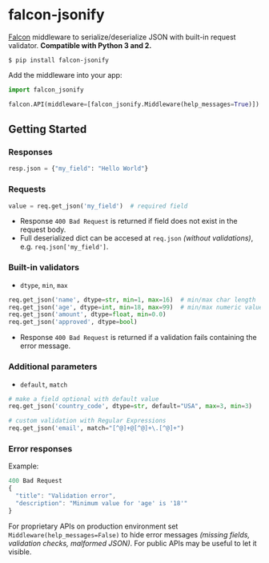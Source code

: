 # falcon-jsonify

 [Falcon](https://github.com/falconry/falcon) middleware to serialize/deserialize JSON with built-in request validator. **Compatible with Python 3 and 2.**

```shell
$ pip install falcon-jsonify
```

Add the middleware into your app:

```python
import falcon_jsonify

falcon.API(middleware=[falcon_jsonify.Middleware(help_messages=True)])
```

## Getting Started


### Responses

```python
resp.json = {"my_field": "Hello World"}
```

### Requests

```python
value = req.get_json('my_field')  # required field
```
* Response `400 Bad Request` is returned if field does not exist in the request body.
* Full deserialized dict can be accesed at `req.json` *(without validations)*, e.g. `req.json['my_field']`.


### Built-in validators

* `dtype`, `min`, `max`

```python
req.get_json('name', dtype=str, min=1, max=16)  # min/max char length
req.get_json('age', dtype=int, min=18, max=99)  # min/max numeric value
req.get_json('amount', dtype=float, min=0.0)
req.get_json('approved', dtype=bool)
```
* Response `400 Bad Request` is returned if a validation fails containing the error message.

### Additional parameters ###

* `default`, `match`

```python
# make a field optional with default value
req.get_json('country_code', dtype=str, default="USA", max=3, min=3)

# custom validation with Regular Expressions
req.get_json('email', match="[^@]+@[^@]+\.[^@]+")
```

### Error responses

Example:

```javascript
400 Bad Request
{
  "title": "Validation error",
  "description": "Minimum value for 'age' is '18'"
}
```

For proprietary APIs on production environment set `Middleware(help_messages=False)` to hide error messages *(missing fields, validation checks, malformed JSON)*. For public APIs may be useful to let it visible.
